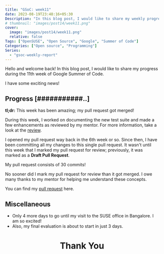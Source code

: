 ```yaml
---
title: "GSoC: week11"
date: 2023-08-19T23:48:16+05:30
Description: "In this blog post, I would like to share my weekly progress of Google Summer of code with OpenSUSE"
# thumbnail: "images/post14/week11.png"
cover:
  image: "images/post14/week11.png"
  relative: false
Tags: ["OpenSUSE", "Open Source", "Google", "Summer of Code"]
Categories: ["Open source", "Programming"]
Series:
  - "gsoc-weekly-report"
---
```


Hello and welcome back! In this blog post, I would like to share my progress during the 11th week of Google Summer of Code.

I have some exciting news!

## Progress [###########..]

**tl;dr:** This week has been amazing; my pull request got merged!

During this week, I worked on documenting the new test suite and made a few enhancements as reviewed by my mentor. For more information, take a look at the [review].

[review]: https://github.com/rpm-software-management/rpmlint/pull/1101#pullrequestreview-1580023523

I opened my pull request way back in the 6th week or so. Since then, I have been committing all my changes to this single pull request. It wasn't until this week that I marked my pull request for review; previously, it was marked as a **Draft Pull Request**.

My pull request consists of 30 commits!

No sooner did I mark my pull request for review than it got merged. I owe many thanks to my mentor for helping me understand these concepts.

You can find my <i class="fa-solid fa-code-merge" style="color: #cb77e9;"></i> [pull request] here.

## Miscellaneous

- Only 4 more days to go until my visit to the SUSE office in Bangalore. I am so excited!
- Also, my final evaluation is about to start in just 3 days.

<h1 align="center">Thank You</h1>

[pull request]: https://github.com/rpm-software-management/rpmlint/pull/1101
